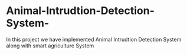 # Animal-Intrudtion-Detection-System-
In this project we have implemented Animal Intrudtion Detection System along with smart agriculture System
